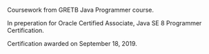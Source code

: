 Coursework from GRETB Java Programmer course. 
 
In preperation for Oracle Certified Associate, Java SE 8 Programmer Certification. 

Certification awarded on September 18, 2019.
